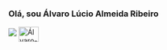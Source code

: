 ### Olá, sou Álvaro Lúcio Almeida Ribeiro



  <img height="center" src="https://github-readme-stats.vercel.app/api?username=alvarolucioribeiro&show_icons=true&theme=bluesky&include_all_commits=true&count_private=true"/>

 
 <img align="center" alt="Álvaro-C++" height="30" width="40" src="https://cdn-icons-png.flaticon.com/512/6132/6132222.png">
